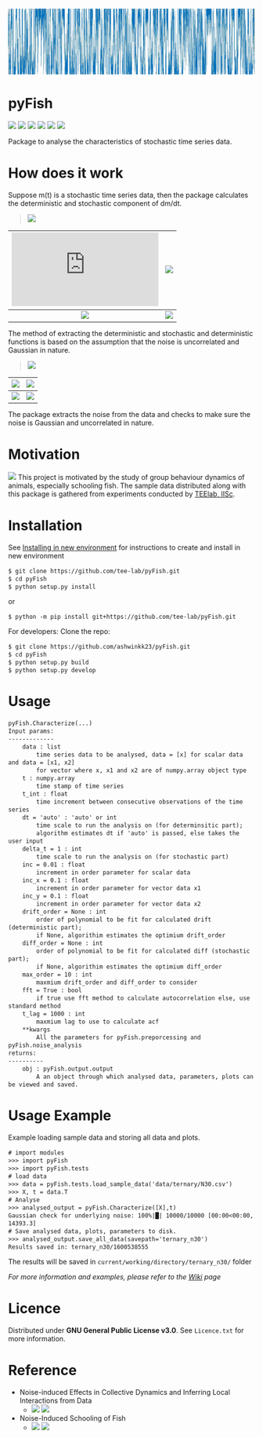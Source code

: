 
![Characterizing Noise](https://raw.githubusercontent.com/ashwinkk23/Characterizing_noise/master/.fig.jpg)
# pyFish
![](https://img.shields.io/badge/numpy-1.19.1-green)    ![](https://img.shields.io/badge/scipy-1.5.2-blue) ![](https://img.shields.io/badge/statsmodels-0.11.1-yellow) ![](https://img.shields.io/badge/matplotlib-3.2.2-red) ![](https://img.shields.io/badge/tqdm-4.48.2-lightgrey)  ![](https://img.shields.io/badge/seaborm-0.10.1-orange)

Package to analyse the characteristics of stochastic time series data.

# How does it work
Suppose m(t) is a stochastic time series data, then the package calculates the deterministic and stochastic component of dm/dt.

>![](https://latex.codecogs.com/gif.latex?\frac{dm}{dt}=f(m)+g(m)\eta(t))

![](https://latex.codecogs.com/gif.latex?f(m))          |  ![](https://latex.codecogs.com/gif.latex?g(m)\eta(t))
:-------------------------:|:-------------------------:
![](https://github.com/ashwinkk23/pyFish/blob/master/notebooks/imgs/deterministic.png?raw=true)  |  ![](https://github.com/ashwinkk23/pyFish/blob/master/notebooks/imgs/stochastic.png?raw=True)


The method of extracting the deterministic and stochastic and deterministic functions is based on the assumption that the noise is uncorrelated and Gaussian in nature.
 > ![]( https://latex.codecogs.com/gif.latex?<\eta(t)>=0;<\eta(t)\eta(t')>=\delta(t-t'))
 > 
![](https://latex.codecogs.com/gif.latex?<\eta(t)>=0)          |  ![](https://latex.codecogs.com/gif.latex?<\eta(t)\eta(t')>=\delta(t-t'))
:-------------------------:|:-------------------------:
![](https://github.com/ashwinkk23/pyFish/blob/master/notebooks/imgs/Test_of_hypothesis.png?raw=true)  |  ![](https://github.com/ashwinkk23/pyFish/blob/master/notebooks/imgs/Noise_ACF.png?raw=true)


The package extracts the noise from the data and checks to make sure the noise is Gaussian and uncorrelated in nature. 


# Motivation
![](https://teelabiisc.files.wordpress.com/2019/03/cropped-fish-7.jpg)
This project is motivated by the study of group behaviour dynamics of animals, especially schooling fish.
The sample data distributed along with this package is gathered from experiments conducted by [TEElab, IISc](https://teelabiisc.wordpress.com/).

# Installation
See [Installing in new environment](https://github.com/tee-lab/pyFish/wiki/Installing-in-new-environment) for instructions to create and install in new environment


    $ git clone https://github.com/tee-lab/pyFish.git
    $ cd pyFish
    $ python setup.py install
or

    $ python -m pip install git+https://github.com/tee-lab/pyFish.git

For developers:
Clone the repo:

    $ git clone https://github.com/ashwinkk23/pyFish.git
    $ cd pyFish
    $ python setup.py build
    $ python setup.py develop
# Usage

    pyFish.Characterize(...)
    Input params:
    -------------
		data : list
			time series data to be analysed, data = [x] for scalar data and data = [x1, x2]
			for vector where x, x1 and x2 are of numpy.array object type
		t : numpy.array
			time stamp of time series
		t_int : float
			time increment between consecutive observations of the time series
		dt = 'auto' : 'auto' or int
			time scale to run the analysis on (for determinsitic part);
			algorithm estimates dt if 'auto' is passed, else takes the user input
		delta_t = 1 : int
			time scale to run the analysis on (for stochastic part)
		inc = 0.01 : float
			increment in order parameter for scalar data
		inc_x = 0.1 : float
			increment in order parameter for vector data x1
		inc_y = 0.1 : float
			increment in order parameter for vector data x2
		drift_order = None : int
			order of polynomial to be fit for calculated drift (deterministic part);
			if None, algorithim estimates the optimium drift_order
		diff_order = None : int
			order of polynomial to be fit for calculated diff (stochastic part);
			if None, algorithim estimates the optimium diff_order
		max_order = 10 : int
			maxmium drift_order and diff_order to consider
		fft = True : bool
			if true use fft method to calculate autocorrelation else, use standard method
		t_lag = 1000 : int
			maxmium lag to use to calculate acf
		**kwargs 
			All the parameters for pyFish.preporcessing and pyFish.noise_analysis
	returns:
	----------
		obj : pyFish.output.output
			A an object through which analysed data, parameters, plots can be viewed and saved.


# Usage Example
Example loading sample data and storing all data and plots.

    # import modules
    >>> import pyFish
    >>> import pyFish.tests
    # load data
    >>> data = pyFish.tests.load_sample_data('data/ternary/N30.csv')
    >>> X, t = data.T
    # Analyse
    >>> analysed_output = pyFish.Characterize([X],t)
    Gaussian check for underlying noise: 100%|█| 10000/10000 [00:00<00:00, 14393.3]
    # Save analysed data, plots, parameters to disk.
    >>> analysed_output.save_all_data(savepath='ternary_n30')
    Results saved in: ternary_n30/1600538555
   
The results will be saved in ``current/working/directory/ternary_n30/`` folder

   *For more information and examples, please refer to the [Wiki](https://github.com/tee-lab/pyFish/wiki) page*

# Licence
Distributed under **GNU General Public License v3.0**. See `Licence.txt` for more information.

# Reference
* Noise-induced Effects in Collective Dynamics and Inferring Local Interactions from Data
  - [![](https://img.shields.io/badge/Preprint-arxiv-red)](https://arxiv.org/abs/1911.09376) [![](https://img.shields.io/badge/Characterizing_Noise-github-blue)](https://github.com/tee-lab/Characterizing_noise)
* Noise-Induced Schooling of Fish 
	- [![](https://img.shields.io/badge/Preprint-arxiv-red)](https://arxiv.org/abs/1903.12132) [![](https://img.shields.io/badge/schooling_fish-github-blue)](https://github.com/tee-lab/schooling_fish) 
